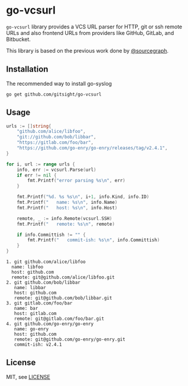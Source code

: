 # go-vcsurl

`go-vcsurl` library provides a VCS URL parser for HTTP, git or ssh remote URLs
and also frontend URLs from providers like GitHub, GitLab, and Bitbucket. 

This library is based on the previous work done by [@sourcegraph](https://github.com/gitsight/go-vcsurl).

Installation
------------

The recommended way to install go-syslog

```
go get github.com/gitsight/go-vcsurl
```

Usage
-----

```go
urls := []string{
	"github.com/alice/libfoo",
	"git://github.com/bob/libbar",
	"https://gitlab.com/foo/bar",
	"https://github.com/go-enry/go-enry/releases/tag/v2.4.1",
}

for i, url := range urls {
	info, err := vcsurl.Parse(url)
	if err != nil {
		fmt.Printf("error parsing %s\n", err)
	}

	fmt.Printf("%d. %s %s\n", i+1, info.Kind, info.ID)
	fmt.Printf("   name: %s\n", info.Name)
	fmt.Printf("   host: %s\n", info.Host)

	remote, _ := info.Remote(vcsurl.SSH)
	fmt.Printf("   remote: %s\n", remote)

	if info.Committish != "" {
		fmt.Printf("   commit-ish: %s\n", info.Committish)
	}
}
```


```
1. git github.com/alice/libfoo
  name: libfoo
  host: github.com
  remote: git@github.com/alice/libfoo.git
2. git github.com/bob/libbar
   name: libbar
   host: github.com
   remote: git@github.com/bob/libbar.git
3. git gitlab.com/foo/bar
   name: bar
   host: gitlab.com
   remote: git@gitlab.com/foo/bar.git
4. git github.com/go-enry/go-enry
   name: go-enry
   host: github.com
   remote: git@github.com/go-enry/go-enry.git
   commit-ish: v2.4.1
```



License
-------

MIT, see [LICENSE](LICENSE)
